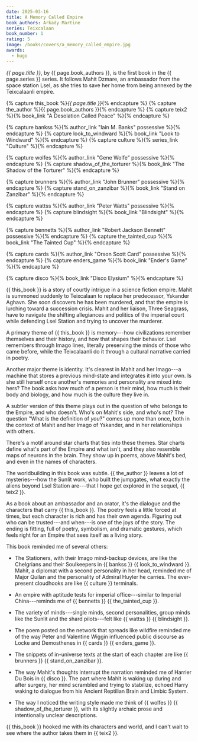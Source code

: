 ```yaml
---
date: 2025-03-16
title: A Memory Called Empire
book_authors: Arkady Martine
series: Teixcalaan
book_number: 1
rating: 5
image: /books/covers/a_memory_called_empire.jpg
awards:
  - hugo
---
```


<cite class="book-title">{{ page.title }}</cite>, by <span
class="author-name">{{ page.book_authors }}</span>, is the first book in the
<span class="book-series">{{ page.series }}</span> series. It follows Mahit
Dzmare, an ambassador from the space station Lsel, as she tries to save her
home from being annexed by the Teixcalaanli empire.

{% capture this_book %}<cite class="book-title">{{ page.title }}</cite>{% endcapture %}
{% capture the_author %}<span class="author-name">{{ page.book_authors }}</span>{% endcapture %}
{% capture teix2 %}{% book_link "A Desolation Called Peace" %}{% endcapture %}

{% capture bankss %}{% author_link "Iain M. Banks" possessive %}{% endcapture %}
{% capture look_to_windward %}{% book_link "Look to Windward" %}{% endcapture %}
{% capture culture %}{% series_link "Culture" %}{% endcapture %}

{% capture wolfes %}{% author_link "Gene Wolfe" possessive %}{% endcapture %}
{% capture shadow_of_the_torturer %}{% book_link "The Shadow of the Torturer" %}{% endcapture %}

{% capture brunners %}{% author_link "John Brunner" possessive %}{% endcapture %}
{% capture stand_on_zanzibar %}{% book_link "Stand on Zanzibar" %}{% endcapture %}

{% capture wattss %}{% author_link "Peter Watts" possessive %}{% endcapture %}
{% capture blindsight %}{% book_link "Blindsight" %}{% endcapture %}

{% capture bennetts %}{% author_link "Robert Jackson Bennett" possessive %}{% endcapture %}
{% capture the_tainted_cup %}{% book_link "The Tainted Cup" %}{% endcapture %}

{% capture cards %}{% author_link "Orson Scott Card" possessive %}{% endcapture %}
{% capture enders_game %}{% book_link "Ender's Game" %}{% endcapture %}

{% capture disco %}{% book_link "Disco Elysium" %}{% endcapture %}

{{ this_book }} is a story of courtly intrigue in a science fiction empire.
Mahit is summoned suddenly to Teixcalaan to replace her predecessor, Yskander
Aghavn. She soon discovers he has been murdered, and that the empire is
lurching toward a succession crisis. Mahit and her liaison, Three Seagrass,
have to navigate the shifting allegiances and politics of the imperial court
while defending Lsel Station and trying to uncover the murderer.

A primary theme of {{ this_book }} is memory---how civilizations remember
themselves and their history, and how that shapes their behavior. Lsel
remembers through Imago lines, literally preserving the minds of those who
came before, while the Teixcalaanli do it through a cultural narrative carried
in poetry.

Another major theme is identity. It's clearest in Mahit and her Imago---a machine
that stores a previous mind-state and integrates it into your own. Is she still
herself once another's memories and personality are mixed into hers? The book
asks how much of a person is their mind, how much is their body and biology,
and how much is the culture they live in.

A subtler version of this theme plays out in the question of who belongs to the
Empire, and who doesn't. Who's on Mahit's side, and who's not? The question
"What is the definition of _you_?" comes up more than once, both in the context
of Mahit and her Imago of Yskander, and in her relationships with others.

There's a motif around star charts that ties into these themes. Star charts
define what's part of the Empire and what isn't, and they also resemble maps of
neurons in the brain. They show up in poems, above Mahit's bed, and even in the
names of characters.

The worldbuilding in this book was subtle. {{ the_author }} leaves a lot of
mysteries---how the Sunlit work, who built the jumpgates, what exactly the
aliens beyond Lsel Station are---that I hope get explored in the sequel, {{
teix2 }}.

As a book about an ambassador and an orator, it's the dialogue and the
characters that carry {{ this_book }}. The poetry feels a little forced at
times, but each character is rich and has their own agenda. Figuring out who
can be trusted---and when---is one of the joys of the story. The ending is
fitting, full of poetry, symbolism, and dramatic gestures, which feels right
for an Empire that sees itself as a living story.

This book reminded me of several others:

- The Stationers, with their Imago mind-backup devices, are like the
  Chelgrians and their Soulkeepers in {{ bankss }} {{ look_to_windward }}.
  Mahit, a diplomat with a second personality in her head, reminded me of
  Major Quilan and the personality of Admiral Huyler he carries. The
  ever-present cloudhooks are like {{ culture }} terminals.

- An empire with aptitude tests for imperial office---similar to Imperial
  China---reminds me of {{ bennetts }} {{ the_tainted_cup }}.

- The variety of minds---single minds, second personalities, group minds like the
  Sunlit and the shard pilots---felt like {{ wattss }} {{ blindsight }}.

- The poem posted on the network that spreads like wildfire reminded me of the
  way Peter and Valentine Wiggin influenced public discourse as Locke and
  Demosthenes in {{ cards }} {{ enders_game }}.

- The snippets of in-universe texts at the start of each chapter are like {{
  brunners }} {{ stand_on_zanzibar }}.

- The way Mahit's thoughts interrupt the narration reminded me of Harrier Du
  Bois in {{ disco }}. The part where Mahit is waking up during and after
  surgery, her mind scrambled and trying to stabilize, echoed Harry waking to
  dialogue from his Ancient Reptilian Brain and Limbic System.

- The way I noticed the writing style made me think of {{ wolfes }} {{
  shadow_of_the_torturer }}, with its slightly archaic prose and intentionally
  unclear descriptions.

{{ this_book }} hooked me with its characters and world, and I can't wait to
see where the author takes them in {{ teix2 }}.
